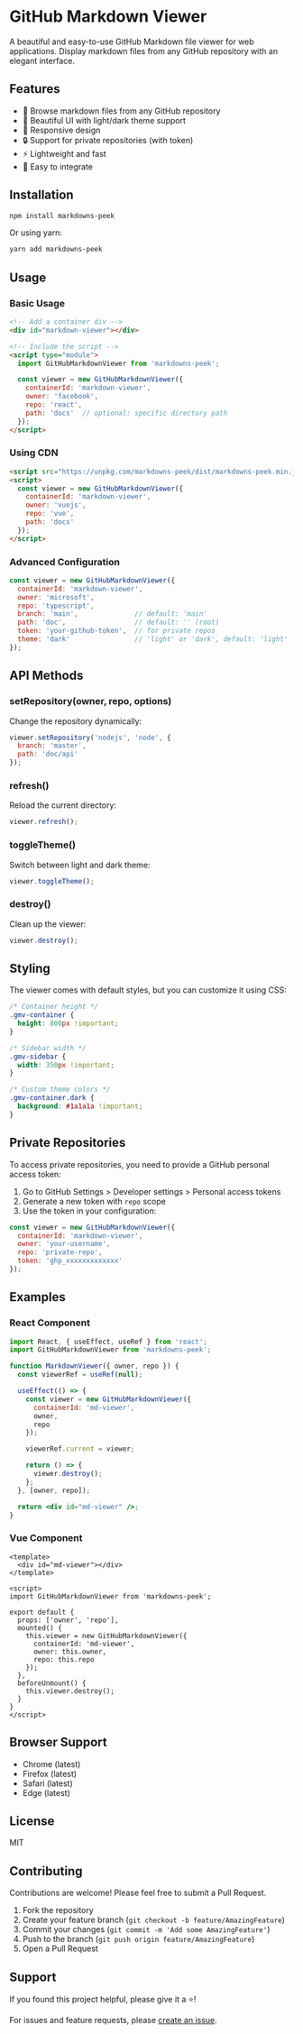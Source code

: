 # GitHub Markdown Viewer

A beautiful and easy-to-use GitHub Markdown file viewer for web applications. Display markdown files from any GitHub repository with an elegant interface.

## Features

- 📁 Browse markdown files from any GitHub repository
- 🎨 Beautiful UI with light/dark theme support
- 📱 Responsive design
- 🔒 Support for private repositories (with token)
- ⚡ Lightweight and fast
- 🎯 Easy to integrate

## Installation

```bash
npm install markdowns-peek
```

Or using yarn:

```bash
yarn add markdowns-peek
```

## Usage

### Basic Usage

```html
<!-- Add a container div -->
<div id="markdown-viewer"></div>

<!-- Include the script -->
<script type="module">
  import GitHubMarkdownViewer from 'markdowns-peek';

  const viewer = new GitHubMarkdownViewer({
    containerId: 'markdown-viewer',
    owner: 'facebook',
    repo: 'react',
    path: 'docs'  // optional: specific directory path
  });
</script>
```

### Using CDN

```html
<script src="https://unpkg.com/markdowns-peek/dist/markdowns-peek.min.js"></script>
<script>
  const viewer = new GitHubMarkdownViewer({
    containerId: 'markdown-viewer',
    owner: 'vuejs',
    repo: 'vue',
    path: 'docs'
  });
</script>
```

### Advanced Configuration

```javascript
const viewer = new GitHubMarkdownViewer({
  containerId: 'markdown-viewer',
  owner: 'microsoft',
  repo: 'typescript',
  branch: 'main',              // default: 'main'
  path: 'doc',                 // default: '' (root)
  token: 'your-github-token',  // for private repos
  theme: 'dark'                // 'light' or 'dark', default: 'light'
});
```

## API Methods

### setRepository(owner, repo, options)

Change the repository dynamically:

```javascript
viewer.setRepository('nodejs', 'node', {
  branch: 'master',
  path: 'doc/api'
});
```

### refresh()

Reload the current directory:

```javascript
viewer.refresh();
```

### toggleTheme()

Switch between light and dark theme:

```javascript
viewer.toggleTheme();
```

### destroy()

Clean up the viewer:

```javascript
viewer.destroy();
```

## Styling

The viewer comes with default styles, but you can customize it using CSS:

```css
/* Container height */
.gmv-container {
  height: 800px !important;
}

/* Sidebar width */
.gmv-sidebar {
  width: 350px !important;
}

/* Custom theme colors */
.gmv-container.dark {
  background: #1a1a1a !important;
}
```

## Private Repositories

To access private repositories, you need to provide a GitHub personal access token:

1. Go to GitHub Settings > Developer settings > Personal access tokens
2. Generate a new token with `repo` scope
3. Use the token in your configuration:

```javascript
const viewer = new GitHubMarkdownViewer({
  containerId: 'markdown-viewer',
  owner: 'your-username',
  repo: 'private-repo',
  token: 'ghp_xxxxxxxxxxxxx'
});
```

## Examples

### React Component

```jsx
import React, { useEffect, useRef } from 'react';
import GitHubMarkdownViewer from 'markdowns-peek';

function MarkdownViewer({ owner, repo }) {
  const viewerRef = useRef(null);

  useEffect(() => {
    const viewer = new GitHubMarkdownViewer({
      containerId: 'md-viewer',
      owner,
      repo
    });

    viewerRef.current = viewer;

    return () => {
      viewer.destroy();
    };
  }, [owner, repo]);

  return <div id="md-viewer" />;
}
```

### Vue Component

```vue
<template>
  <div id="md-viewer"></div>
</template>

<script>
import GitHubMarkdownViewer from 'markdowns-peek';

export default {
  props: ['owner', 'repo'],
  mounted() {
    this.viewer = new GitHubMarkdownViewer({
      containerId: 'md-viewer',
      owner: this.owner,
      repo: this.repo
    });
  },
  beforeUnmount() {
    this.viewer.destroy();
  }
}
</script>
```

## Browser Support

- Chrome (latest)
- Firefox (latest)
- Safari (latest)
- Edge (latest)

## License

MIT

## Contributing

Contributions are welcome! Please feel free to submit a Pull Request.

1. Fork the repository
2. Create your feature branch (`git checkout -b feature/AmazingFeature`)
3. Commit your changes (`git commit -m 'Add some AmazingFeature'`)
4. Push to the branch (`git push origin feature/AmazingFeature`)
5. Open a Pull Request

## Support

If you found this project helpful, please give it a ⭐️!

For issues and feature requests, please [create an issue](https://github.com/yourusername/markdowns-peek/issues).